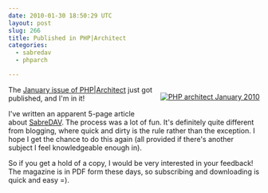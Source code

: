 ```yaml
---
date: 2010-01-30 18:50:29 UTC
layout: post
slug: 266
title: Published in PHP|Architect 
categories:
  - sabredav
  - phparch

---
```

<p style="float: right; padding: 0 0 10px 10px"><a href="http://phparch.com/c/phpa/magazine/index"><img src="http://phparch.com/wp-content/themes/phpa/thumb.php?src=http://phparch.com/blogs.dir/3/files/2010/02/0112.jpg&w=200" alt="PHP architect January 2010" /></a></p>

<p>The <a href="http://phparch.com/c/phpa/magazine/index">January issue of PHP|Architect</a> just got published, and I'm in it!</p>

<p>I've written an apparent 5-page article about <a href="http://code.google.com/p/sabredav/">SabreDAV</a>. The process was a lot of fun. It's definitely quite different from blogging, where quick and dirty is the rule rather than the exception. I hope I get the chance to do this again (all provided if there's another subject I feel knowledgeable enough in).</p>
 
<p>So if you get a hold of a copy, I would be very interested in your feedback! The magazine is in PDF form these days, so subscribing and downloading is quick and easy =).</p>